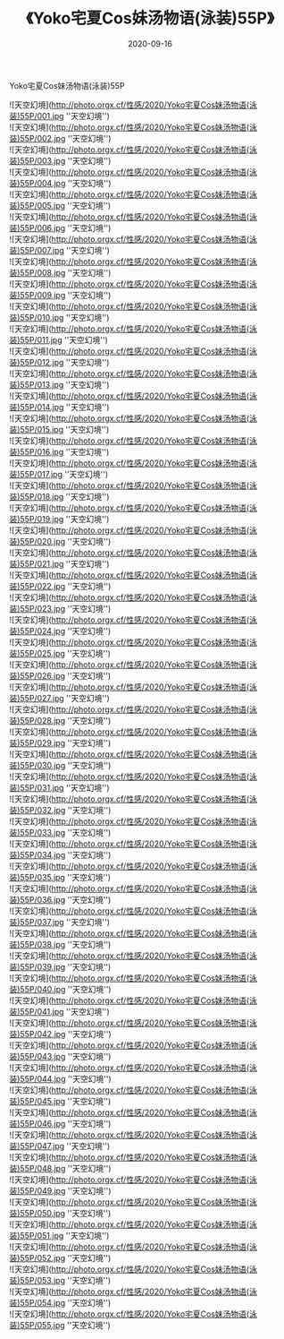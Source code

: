 ﻿---
layout: post
title:  《Yoko宅夏Cos妹汤物语(泳装)55P》
date:   2020-09-16
image: http://photo.orgx.cf/性感/2020/Yoko宅夏Cos妹汤物语(泳装)55P/000.jpg
categories: [美女, 性感, 泳衣]
---

Yoko宅夏Cos妹汤物语(泳装)55P



![天空幻境](http://photo.orgx.cf/性感/2020/Yoko宅夏Cos妹汤物语(泳装)55P/001.jpg ''天空幻境'') <br>
![天空幻境](http://photo.orgx.cf/性感/2020/Yoko宅夏Cos妹汤物语(泳装)55P/002.jpg ''天空幻境'') <br>
![天空幻境](http://photo.orgx.cf/性感/2020/Yoko宅夏Cos妹汤物语(泳装)55P/003.jpg ''天空幻境'') <br>
![天空幻境](http://photo.orgx.cf/性感/2020/Yoko宅夏Cos妹汤物语(泳装)55P/004.jpg ''天空幻境'') <br>
![天空幻境](http://photo.orgx.cf/性感/2020/Yoko宅夏Cos妹汤物语(泳装)55P/005.jpg ''天空幻境'') <br>
![天空幻境](http://photo.orgx.cf/性感/2020/Yoko宅夏Cos妹汤物语(泳装)55P/006.jpg ''天空幻境'') <br>
![天空幻境](http://photo.orgx.cf/性感/2020/Yoko宅夏Cos妹汤物语(泳装)55P/007.jpg ''天空幻境'') <br>
![天空幻境](http://photo.orgx.cf/性感/2020/Yoko宅夏Cos妹汤物语(泳装)55P/008.jpg ''天空幻境'') <br>
![天空幻境](http://photo.orgx.cf/性感/2020/Yoko宅夏Cos妹汤物语(泳装)55P/009.jpg ''天空幻境'') <br>
![天空幻境](http://photo.orgx.cf/性感/2020/Yoko宅夏Cos妹汤物语(泳装)55P/010.jpg ''天空幻境'') <br>
![天空幻境](http://photo.orgx.cf/性感/2020/Yoko宅夏Cos妹汤物语(泳装)55P/011.jpg ''天空幻境'') <br>
![天空幻境](http://photo.orgx.cf/性感/2020/Yoko宅夏Cos妹汤物语(泳装)55P/012.jpg ''天空幻境'') <br>
![天空幻境](http://photo.orgx.cf/性感/2020/Yoko宅夏Cos妹汤物语(泳装)55P/013.jpg ''天空幻境'') <br>
![天空幻境](http://photo.orgx.cf/性感/2020/Yoko宅夏Cos妹汤物语(泳装)55P/014.jpg ''天空幻境'') <br>
![天空幻境](http://photo.orgx.cf/性感/2020/Yoko宅夏Cos妹汤物语(泳装)55P/015.jpg ''天空幻境'') <br>
![天空幻境](http://photo.orgx.cf/性感/2020/Yoko宅夏Cos妹汤物语(泳装)55P/016.jpg ''天空幻境'') <br>
![天空幻境](http://photo.orgx.cf/性感/2020/Yoko宅夏Cos妹汤物语(泳装)55P/017.jpg ''天空幻境'') <br>
![天空幻境](http://photo.orgx.cf/性感/2020/Yoko宅夏Cos妹汤物语(泳装)55P/018.jpg ''天空幻境'') <br>
![天空幻境](http://photo.orgx.cf/性感/2020/Yoko宅夏Cos妹汤物语(泳装)55P/019.jpg ''天空幻境'') <br>
![天空幻境](http://photo.orgx.cf/性感/2020/Yoko宅夏Cos妹汤物语(泳装)55P/020.jpg ''天空幻境'') <br>
![天空幻境](http://photo.orgx.cf/性感/2020/Yoko宅夏Cos妹汤物语(泳装)55P/021.jpg ''天空幻境'') <br>
![天空幻境](http://photo.orgx.cf/性感/2020/Yoko宅夏Cos妹汤物语(泳装)55P/022.jpg ''天空幻境'') <br>
![天空幻境](http://photo.orgx.cf/性感/2020/Yoko宅夏Cos妹汤物语(泳装)55P/023.jpg ''天空幻境'') <br>
![天空幻境](http://photo.orgx.cf/性感/2020/Yoko宅夏Cos妹汤物语(泳装)55P/024.jpg ''天空幻境'') <br>
![天空幻境](http://photo.orgx.cf/性感/2020/Yoko宅夏Cos妹汤物语(泳装)55P/025.jpg ''天空幻境'') <br>
![天空幻境](http://photo.orgx.cf/性感/2020/Yoko宅夏Cos妹汤物语(泳装)55P/026.jpg ''天空幻境'') <br>
![天空幻境](http://photo.orgx.cf/性感/2020/Yoko宅夏Cos妹汤物语(泳装)55P/027.jpg ''天空幻境'') <br>
![天空幻境](http://photo.orgx.cf/性感/2020/Yoko宅夏Cos妹汤物语(泳装)55P/028.jpg ''天空幻境'') <br>
![天空幻境](http://photo.orgx.cf/性感/2020/Yoko宅夏Cos妹汤物语(泳装)55P/029.jpg ''天空幻境'') <br>
![天空幻境](http://photo.orgx.cf/性感/2020/Yoko宅夏Cos妹汤物语(泳装)55P/030.jpg ''天空幻境'') <br>
![天空幻境](http://photo.orgx.cf/性感/2020/Yoko宅夏Cos妹汤物语(泳装)55P/031.jpg ''天空幻境'') <br>
![天空幻境](http://photo.orgx.cf/性感/2020/Yoko宅夏Cos妹汤物语(泳装)55P/032.jpg ''天空幻境'') <br>
![天空幻境](http://photo.orgx.cf/性感/2020/Yoko宅夏Cos妹汤物语(泳装)55P/033.jpg ''天空幻境'') <br>
![天空幻境](http://photo.orgx.cf/性感/2020/Yoko宅夏Cos妹汤物语(泳装)55P/034.jpg ''天空幻境'') <br>
![天空幻境](http://photo.orgx.cf/性感/2020/Yoko宅夏Cos妹汤物语(泳装)55P/035.jpg ''天空幻境'') <br>
![天空幻境](http://photo.orgx.cf/性感/2020/Yoko宅夏Cos妹汤物语(泳装)55P/036.jpg ''天空幻境'') <br>
![天空幻境](http://photo.orgx.cf/性感/2020/Yoko宅夏Cos妹汤物语(泳装)55P/037.jpg ''天空幻境'') <br>
![天空幻境](http://photo.orgx.cf/性感/2020/Yoko宅夏Cos妹汤物语(泳装)55P/038.jpg ''天空幻境'') <br>
![天空幻境](http://photo.orgx.cf/性感/2020/Yoko宅夏Cos妹汤物语(泳装)55P/039.jpg ''天空幻境'') <br>
![天空幻境](http://photo.orgx.cf/性感/2020/Yoko宅夏Cos妹汤物语(泳装)55P/040.jpg ''天空幻境'') <br>
![天空幻境](http://photo.orgx.cf/性感/2020/Yoko宅夏Cos妹汤物语(泳装)55P/041.jpg ''天空幻境'') <br>
![天空幻境](http://photo.orgx.cf/性感/2020/Yoko宅夏Cos妹汤物语(泳装)55P/042.jpg ''天空幻境'') <br>
![天空幻境](http://photo.orgx.cf/性感/2020/Yoko宅夏Cos妹汤物语(泳装)55P/043.jpg ''天空幻境'') <br>
![天空幻境](http://photo.orgx.cf/性感/2020/Yoko宅夏Cos妹汤物语(泳装)55P/044.jpg ''天空幻境'') <br>
![天空幻境](http://photo.orgx.cf/性感/2020/Yoko宅夏Cos妹汤物语(泳装)55P/045.jpg ''天空幻境'') <br>
![天空幻境](http://photo.orgx.cf/性感/2020/Yoko宅夏Cos妹汤物语(泳装)55P/046.jpg ''天空幻境'') <br>
![天空幻境](http://photo.orgx.cf/性感/2020/Yoko宅夏Cos妹汤物语(泳装)55P/047.jpg ''天空幻境'') <br>
![天空幻境](http://photo.orgx.cf/性感/2020/Yoko宅夏Cos妹汤物语(泳装)55P/048.jpg ''天空幻境'') <br>
![天空幻境](http://photo.orgx.cf/性感/2020/Yoko宅夏Cos妹汤物语(泳装)55P/049.jpg ''天空幻境'') <br>
![天空幻境](http://photo.orgx.cf/性感/2020/Yoko宅夏Cos妹汤物语(泳装)55P/050.jpg ''天空幻境'') <br>
![天空幻境](http://photo.orgx.cf/性感/2020/Yoko宅夏Cos妹汤物语(泳装)55P/051.jpg ''天空幻境'') <br>
![天空幻境](http://photo.orgx.cf/性感/2020/Yoko宅夏Cos妹汤物语(泳装)55P/052.jpg ''天空幻境'') <br>
![天空幻境](http://photo.orgx.cf/性感/2020/Yoko宅夏Cos妹汤物语(泳装)55P/053.jpg ''天空幻境'') <br>
![天空幻境](http://photo.orgx.cf/性感/2020/Yoko宅夏Cos妹汤物语(泳装)55P/054.jpg ''天空幻境'') <br>
![天空幻境](http://photo.orgx.cf/性感/2020/Yoko宅夏Cos妹汤物语(泳装)55P/055.jpg ''天空幻境'') <br>
